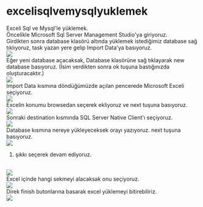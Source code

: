 # excelisqlvemysqlyuklemek
Exceli Sql ve Mysql'le yüklemek.
<br>
Öncelikle Microsoft Sql Server Management Studio'ya giriyoruz.
<br>
Girdikten sonra database klasörü altında yüklemek istediğimiz database sağ tıklıyoruz, task yazan yere gelip Import Data'ya basıyoruz.
<br>
<img src="https://user-images.githubusercontent.com/62428397/183643887-1598428f-1226-4471-8b61-98f65d228bd0.png">
<br>
Eğer yeni database açacaksak, Database klasörüne sağ tıklayarak new database basıyoruz. (İsim verdikten sonra ok tuşuna bastığınızda oluşturacaktır.)
<br>
<img src="https://user-images.githubusercontent.com/62428397/183644185-152964f2-0d6b-45a5-9e49-bb3201514802.png">
<br>
Import Data kısmına döndüğümüzde açılan pencerede Microsoft Exceli seçiyoruz.
<br>
<img src="https://user-images.githubusercontent.com/62428397/183644610-2c6419e5-c9db-4d4e-aa9f-7930fc4e40c6.png">
<br>
Excelin konumu browsedan seçerek ekliyoruz ve next tuşuna basıyoruz.
<br>
<img src="https://user-images.githubusercontent.com/62428397/183644750-d9784798-ea92-436b-8d01-e7feebe9a9a1.png">
<br>
Sonraki destination kısmında SQL Server Native Client'ı seçiyoruz.
<br>
<img src="https://user-images.githubusercontent.com/62428397/183644934-9413058d-21b8-482e-a315-66550169ad94.png">
<br>
Database kısmına nereye yükleyeceksek orayı yazıyoruz. next tuşuna basıyoruz.
<br>
<img src="https://user-images.githubusercontent.com/62428397/183645105-fc8b32ed-8295-4828-bb3b-a86817e0f69c.png">
<br>
1. şıkkı seçerek devam ediyoruz.
<br>
<img src="https://user-images.githubusercontent.com/62428397/183645261-2a858f9b-78bc-4a94-a2be-029c221a60d6.png">
<br>
Excel içinde hangi sekmeyi alacaksak onu seçiyoruz.
<br>
<img src="https://user-images.githubusercontent.com/62428397/183645364-be618b37-731b-48b1-96b2-5bdaa14a5aac.png">
<br>
Direk finish butonlarına basarak excel yüklemeyi bitirebiliriz. 
<br>
<img src="https://user-images.githubusercontent.com/62428397/183645490-e661b0e0-b2a5-4998-aaa5-4bab343e27a3.png">
<br>



